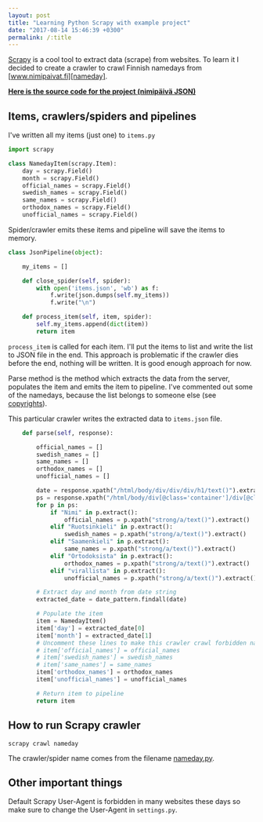 ```yaml
---
layout: post
title: "Learning Python Scrapy with example project"
date: "2017-08-14 15:46:39 +0300"
permalink: /:title
---
```


[Scrapy][scrapy] is a cool tool to extract data (scrape) from websites. To learn it I decided to create a crawler to crawl Finnish namedays from [www.nimipaivat.fi][nameday].

[**Here is the source code for the project (nimipäivä JSON)**][sources]

## Items, crawlers/spiders and pipelines

I've written all my items (just one) to `items.py`

```python
import scrapy

class NamedayItem(scrapy.Item):
    day = scrapy.Field()
    month = scrapy.Field()
    official_names = scrapy.Field()
    swedish_names = scrapy.Field()
    same_names = scrapy.Field()
    orthodox_names = scrapy.Field()
    unofficial_names = scrapy.Field()
```

Spider/crawler emits these items and pipeline will save the items to memory.

```python
class JsonPipeline(object):

    my_items = []

    def close_spider(self, spider):
        with open('items.json', 'wb') as f:
            f.write(json.dumps(self.my_items))
            f.write("\n")

    def process_item(self, item, spider):
        self.my_items.append(dict(item))
        return item
```

`process_item` is called for each item. I'll put the items to list and write the list to JSON file in the end. This approach is problematic if the crawler dies before the end, nothing will be written. It is good enough approach for now.

Parse method is the method which extracts the data from the server, populates the item and emits the item to pipeline. I've commented out some of the namedays, because the list belongs to someone else (see [copyrights][copyrights]).

This particular crawler writes the extracted data to `items.json` file.

```python
    def parse(self, response):

        official_names = []
        swedish_names = []
        same_names = []
        orthodox_names = []
        unofficial_names = []

        date = response.xpath("/html/body/div/div/div/h1/text()").extract_first()
        ps = response.xpath("/html/body/div[@class='container']/div[@class='row']/div[@class='col-md-6']/p")
        for p in ps:
            if "Nimi" in p.extract():
                official_names = p.xpath("strong/a/text()").extract()
            elif "Ruotsinkieli" in p.extract():
                swedish_names = p.xpath("strong/a/text()").extract()
            elif "Saamenkieli" in p.extract():
                same_names = p.xpath("strong/a/text()").extract()
            elif "Ortodoksista" in p.extract():
                orthodox_names = p.xpath("strong/a/text()").extract()
            elif "virallista" in p.extract():
                unofficial_names = p.xpath("strong/a/text()").extract()

        # Extract day and month from date string
        extracted_date = date_pattern.findall(date)

        # Populate the item
        item = NamedayItem()
        item['day'] = extracted_date[0]
        item['month'] = extracted_date[1]
        # Uncomment these lines to make this crawler crawl forbidden names
        # item['official_names'] = official_names
        # item['swedish_names'] = swedish_names
        # item['same_names'] = same_names
        item['orthodox_names'] = orthodox_names
        item['unofficial_names'] = unofficial_names

        # Return item to pipeline
        return item
```

## How to run Scrapy crawler

`scrapy crawl nameday`

The crawler/spider name comes from the filename [nameday.py][nameday-py].

## Other important things

Default Scrapy User-Agent is forbidden in many websites these days so make sure to change the User-Agent in `settings.py`.


[scrapy]: https://scrapy.org/
[nameday]: http://www.nimipaivat.fi/
[sources]: https://github.com/spedepekka/finnish-namedays
[nameday-py]: https://github.com/spedepekka/finnish-namedays/blob/master/extractor/spiders/nameday.py
[copyrights]: http://www.nimipaivat.fi/tekijanoikeudet.php
